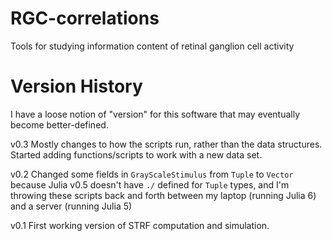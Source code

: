 # RGC-correlations
Tools for studying information content of retinal ganglion cell activity

# Version History
I have a loose notion of "version" for this software that may eventually become better-defined.

v0.3 Mostly changes to how the scripts run, rather than the data structures. Started adding functions/scripts to work with a new data set.

v0.2 Changed some fields in `GrayScaleStimulus` from `Tuple` to `Vector` because Julia v0.5 doesn't have `./` defined for `Tuple` types, and I'm throwing these scripts back and forth between my laptop (running Julia 6) and a server (running Julia 5)

v0.1 First working version of STRF computation and simulation.
